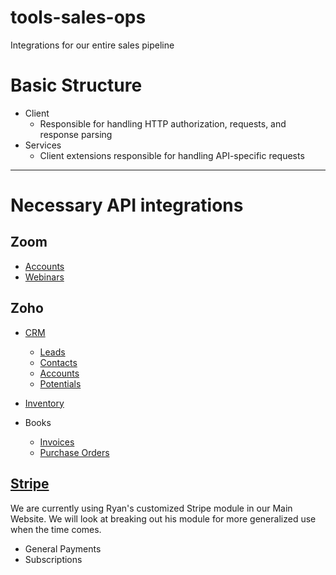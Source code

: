 # tools-sales-ops
Integrations for our entire sales pipeline

# Basic Structure
* Client
  * Responsible for handling HTTP authorization, requests, and response parsing
* Services
  * Client extensions responsible for handling API-specific requests

---

# Necessary API integrations
## Zoom
* [Accounts](https://zoom.us/developer/overview/rest-account-api)
* [Webinars](https://zoom.us/developer/overview/rest-webinar-api)

## Zoho
* [CRM](https://www.zoho.com/crm/help/api/api-methods.html)
  * [Leads](https://www.zoho.com/crm/help/api/modules-fields.html#Leads)
  * [Contacts](https://www.zoho.com/crm/help/api/modules-fields.html#Contacts)
  * [Accounts](https://www.zoho.com/crm/help/api/modules-fields.html#Accounts)
  * [Potentials](https://www.zoho.com/crm/help/api/modules-fields.html#Potentials)

* [Inventory](https://www.zoho.com/inventory/api/v1/#introduction)

* Books
  * [Invoices](https://www.zoho.com/books/api/v3/invoices)
  * [Purchase Orders](https://www.zoho.com/books/api/v3/purchaseorders)

## [Stripe](https://stripe.com/docs/api)
We are currently using Ryan's customized Stripe module in our Main Website. We will look at breaking out his module for more generalized use when the time comes.
* General Payments
* Subscriptions
